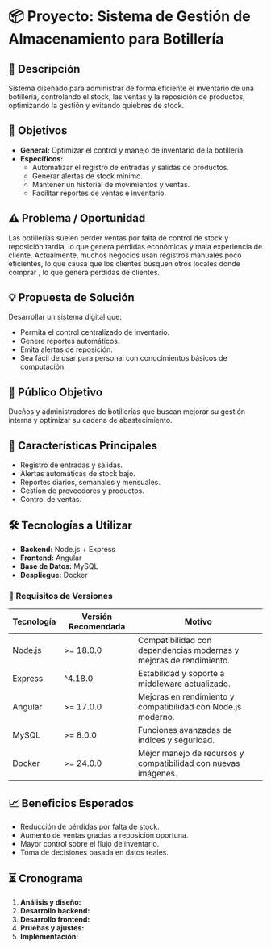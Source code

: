 # 📦 Proyecto: Sistema de Gestión de Almacenamiento para Botillería

## 📝 Descripción
Sistema diseñado para administrar de forma eficiente el inventario de una botillería, controlando el stock, las ventas y la reposición de productos, optimizando la gestión y evitando quiebres de stock.

## 🎯 Objetivos
- **General:** Optimizar el control y manejo de inventario de la botillería.
- **Específicos:**
  - Automatizar el registro de entradas y salidas de productos.
  - Generar alertas de stock mínimo.
  - Mantener un historial de movimientos y ventas.
  - Facilitar reportes de ventas e inventario.

## ⚠️ Problema / Oportunidad
Las botillerías suelen perder ventas por falta de control de stock y reposición tardía, lo que genera pérdidas económicas y mala experiencia de cliente. Actualmente, muchos negocios usan registros manuales poco eficientes, lo que causa que los clientes busquen otros locales donde comprar , lo que genera perdidas de clientes.

## 💡 Propuesta de Solución
Desarrollar un sistema digital que:
- Permita el control centralizado de inventario.
- Genere reportes automáticos.
- Emita alertas de reposición.
- Sea fácil de usar para personal con conocimientos básicos de computación.

## 👥 Público Objetivo
Dueños y administradores de botillerías que buscan mejorar su gestión interna y optimizar su cadena de abastecimiento.

## 🔑 Características Principales
- Registro de entradas y salidas.
- Alertas automáticas de stock bajo.
- Reportes diarios, semanales y mensuales.
- Gestión de proveedores y productos.
- Control de ventas.

## 🛠 Tecnologías a Utilizar
- **Backend:** Node.js + Express
- **Frontend:** Angular
- **Base de Datos:** MySQL
- **Despliegue:** Docker

### 📌 Requisitos de Versiones
| Tecnología | Versión Recomendada | Motivo |
|------------|--------------------|--------|
| Node.js    | >= 18.0.0           | Compatibilidad con dependencias modernas y mejoras de rendimiento. |
| Express    | ^4.18.0             | Estabilidad y soporte a middleware actualizado. |
| Angular    | >= 17.0.0           | Mejoras en rendimiento y compatibilidad con Node.js moderno. |
| MySQL      | >= 8.0.0            | Funciones avanzadas de índices y seguridad. |
| Docker     | >= 24.0.0           | Mejor manejo de recursos y compatibilidad con nuevas imágenes. |

## 📈 Beneficios Esperados
- Reducción de pérdidas por falta de stock.
- Aumento de ventas gracias a reposición oportuna.
- Mayor control sobre el flujo de inventario.
- Toma de decisiones basada en datos reales.

## ⏳ Cronograma
1. **Análisis y diseño:** 
2. **Desarrollo backend:** 
3. **Desarrollo frontend:**
4. **Pruebas y ajustes:**
5. **Implementación:**
